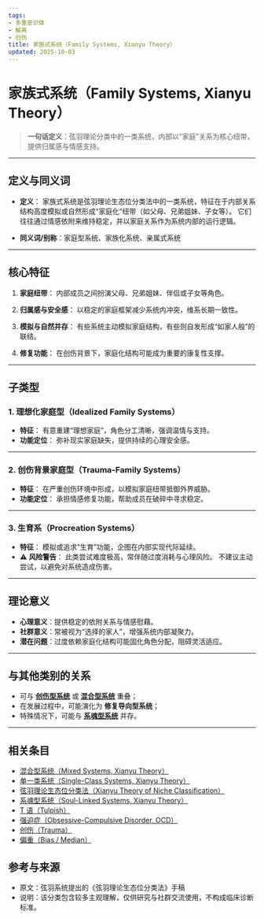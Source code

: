 ```yaml
---
tags:
- 多重意识体
- 解离
- 创伤
title: 家族式系统（Family Systems, Xianyu Theory）
updated: 2025-10-03
---
```


# 家族式系统（Family Systems, Xianyu Theory）

> **一句话定义**：弦羽理论分类中的一类系统，内部以“家庭”关系为核心纽带，提供归属感与情感支持。

---

## 定义与同义词

- **定义**：
  家族式系统是弦羽理论生态位分类法中的一类系统，特征在于内部关系结构高度模拟或自然形成“家庭化”纽带（如父母、兄弟姐妹、子女等）。
  它们往往通过情感依附来维持稳定，并以家庭关系作为系统内部的运行逻辑。

- **同义词/别称**：家庭型系统、家族化系统、亲属式系统

---

## 核心特征

1. **家庭纽带**：
   内部成员之间扮演父母、兄弟姐妹、伴侣或子女等角色。

2. **归属感与安全感**：
   以稳定的家庭框架减少系统内冲突，维系长期一致性。

3. **模拟与自然并存**：
   有些系统主动模拟家庭结构，有些则自发形成“如家人般”的联结。

4. **修复功能**：
   在创伤背景下，家庭化结构可能成为重要的康复性支撑。

---

## 子类型

### 1. 理想化家庭型（Idealized Family Systems）

- **特征**：
  有意重建“理想家庭”，角色分工清晰，强调温情与支持。
- **功能定位**：
  弥补现实家庭缺失，提供持续的心理安全感。

---

### 2. 创伤背景家庭型（Trauma-Family Systems）

- **特征**：
  在严重创伤环境中形成，以模拟家庭纽带抵御外界威胁。
- **功能定位**：
  承担情感修复功能，帮助成员在破碎中寻求稳定。

---

### 3. 生育系（Procreation Systems）

- **特征**：
  模拟或追求“生育”功能，企图在内部实现代际延续。
- ⚠️ **风险警告**：
  此类尝试难度极高，常伴随过度消耗与心理风险。
  不建议主动尝试，以避免对系统造成伤害。

---

## 理论意义

- **心理意义**：提供稳定的依附关系与情感慰藉。
- **社群意义**：常被视为“选择的家人”，增强系统内部凝聚力。
- **潜在问题**：过度依赖家庭化结构可能固化角色分配，阻碍灵活适应。

---

## 与其他类别的关系

- 可与 **[创伤型系统](entries/Single-Class-Systems-Xianyu.md)** 或 **[混合型系统](entries/Mixed-Systems-Xianyu.md)** 重叠；
- 在发展过程中，可能演化为 **修复导向型系统**；
- 特殊情况下，可能与 **[系魂型系统](entries/Soul-Linked-Systems-Xianyu.md)** 并存。

---

## 相关条目

- [混合型系统（Mixed Systems, Xianyu Theory）](/entries/Mixed-Systems-Xianyu.md)
- [单一类系统（Single-Class Systems, Xianyu Theory）](/entries/Single-Class-Systems-Xianyu.md)
- [弦羽理论生态位分类法（Xianyu Theory of Niche Classification）](/entries/Xianyu-Theory-Niche-Classification.md)
- [系魂型系统（Soul-Linked Systems, Xianyu Theory）](/entries/Soul-Linked-Systems-Xianyu.md)
- [T 语（Tulpish）](/entries/Tulpish.md)
- [强迫症（Obsessive-Compulsive Disorder, OCD）](/entries/OCD.md)
- [创伤（Trauma）](/entries/Trauma.md)
- [偏重（Bias / Median）](/entries/Bias.md)

## 参考与来源

- 原文：弦羽系统提出的《弦羽理论生态位分类法》手稿
- 说明：该分类包含较多主观理解，仅供研究与社群交流使用，不构成临床诊断标准。
